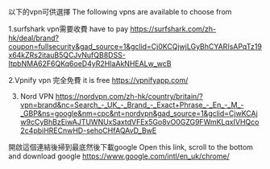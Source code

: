 以下的vpn可供選擇 
The following vpns are available to choose from


1.surfshark vpn需要收費 have to pay
https://surfshark.com/zh-hk/deal/brand?coupon=fullsecurity&gad_source=1&gclid=Cj0KCQjwjLGyBhCYARIsAPqTz19x64kZRs2itauB5QCJvNufQB8DSS-ItpbNMA62F6QKq6oeD4yR2HIaAkNHEALw_wcB


2.Vpnify vpn
完全免費  it is free
https://vpnifyapp.com/

3. Nord VPN 
https://nordvpn.com/zh-hk/country/britain/?vpn=brand&nc=Search_-_UK_-_Brand_-_Exact+Phrase_-_En_-_M_-_GBP&ns=google&nm=cpc&nt=nordvpn&gad_source=1&gclid=CjwKCAjw9cCyBhBzEiwAJTUWNUxSaxtdVFEx5Go8vO0GZG9FWmKLqxIVHQco2c4pbiHRECnwHD-sehoCHfAQAvD_BwE




開啟這個連結後掃到最底然後下載google
Open this link, scroll to the bottom and download google
https://www.google.com/intl/en_uk/chrome/


